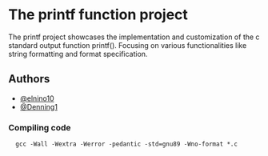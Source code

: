 # The printf function project

The printf project showcases the implementation and customization of the c standard output function printf(). Focusing on various functionalities like string formatting and format specification.

## Authors

- [@elnino10](https://www.github.com/elnino10)
- [@Denning1](https://www.github.com/Denning1)

### Compiling code

```
  gcc -Wall -Wextra -Werror -pedantic -std=gnu89 -Wno-format *.c
```
